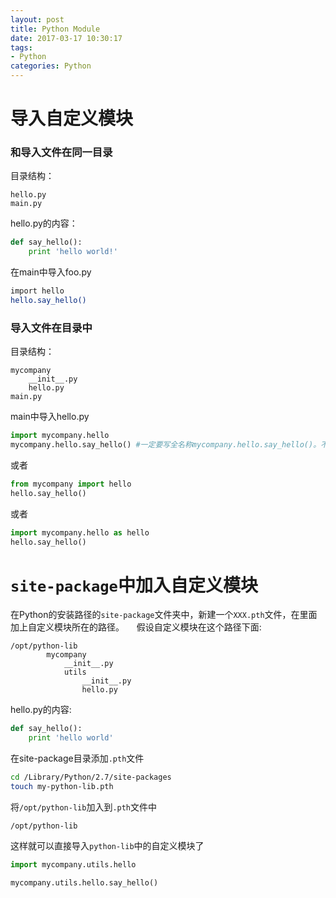 ```yaml
---
layout: post
title: Python Module
date: 2017-03-17 10:30:17
tags:
- Python
categories: Python
---
```



# 导入自定义模块
### 和导入文件在同一目录
目录结构：
```text
hello.py
main.py
```
hello.py的内容：
```python
def say_hello():
    print 'hello world!'
```
在main中导入foo.py
```bash
import hello
hello.say_hello()
```
### 导入文件在目录中
目录结构：
```text
mycompany
    __init__.py
    hello.py
main.py
```
main中导入hello.py
```python
import mycompany.hello
mycompany.hello.say_hello() #一定要写全名称mycompany.hello.say_hello()。不能用hello.say_hello()
```
或者
```python
from mycompany import hello
hello.say_hello()
```
或者
```python
import mycompany.hello as hello
hello.say_hello()
```


# `site-package`中加入自定义模块
在Python的安装路径的`site-package`文件夹中，新建一个`XXX.pth`文件，在里面加上自定义模块所在的路径。    
假设自定义模块在这个路径下面:
```text
/opt/python-lib
        mycompany
            __init__.py
            utils
                __init__.py
                hello.py
```
hello.py的内容:
```python
def say_hello():
    print 'hello world'
```
在site-package目录添加`.pth`文件
```bash
cd /Library/Python/2.7/site-packages
touch my-python-lib.pth
```
将`/opt/python-lib`加入到`.pth`文件中
```text
/opt/python-lib
```
这样就可以直接导入`python-lib`中的自定义模块了
```python
import mycompany.utils.hello

mycompany.utils.hello.say_hello()
```

